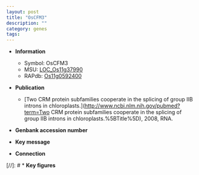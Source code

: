 ```yaml
---
layout: post
title: "OsCFM3"
description: ""
category: genes
tags: 
---
```


* **Information**  
    + Symbol: OsCFM3  
    + MSU: [LOC_Os11g37990](http://rice.uga.edu/cgi-bin/ORF_infopage.cgi?orf=LOC_Os11g37990)  
    + RAPdb: [Os11g0592400](http://rapdb.dna.affrc.go.jp/viewer/gbrowse_details/irgsp1?name=Os11g0592400)  

* **Publication**  
    + [Two CRM protein subfamilies cooperate in the splicing of group IIB introns in chloroplasts.](http://www.ncbi.nlm.nih.gov/pubmed?term=Two CRM protein subfamilies cooperate in the splicing of group IIB introns in chloroplasts.%5BTitle%5D), 2008, RNA.

* **Genbank accession number**  

* **Key message**  

* **Connection**  

[//]: # * **Key figures**  


